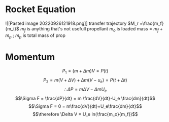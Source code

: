 # Rocket Equation
![[Pasted image 20220926121918.png]] transfer trajectory
$M_r =\frac{m_f}{m_i}$ 
$m_f$ is anything that's not usefull propellant
$m_o$ is loaded mass = $m_f + m_p$ ; $m_p$ is total mass of prop

# Momentum
$$P_1=(m+ \Delta m)V = P(t)$$
$$P_2 = m(V + \Delta V)+\Delta m(V-u_e) = P(t+\Delta t)$$
$$\therefore \Delta P = m\Delta V-\Delta mU_e$$
$$\Sigma F = \frac{dP}{dt} = m \frac{dV}{dt}-U_e \frac{dm}{dt}$$
$$\Sigma F = 0 = m\frac{dV}{dt}+U_e\frac{dm}{dt}$$
$$\therefore \Delta V = U_e ln(\frac{m_o}{m_f})$$